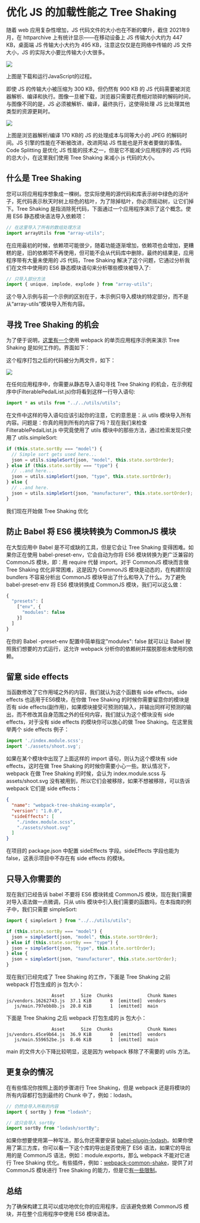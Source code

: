 # 优化 JS 的加载性能之 Tree Shaking

随着 web 应用复杂性增加，JS 代码文件的大小也在不断的攀升，截住 2021年9月，在 httparchive 上有统计显示——在移动设备上 JS 传输大小大约为 447 KB，桌面端 JS 传输大小大约为 495 KB，注意这仅仅是在网络中传输的 JS 文件大小，JS 的实际大小要比传输大小大很多。

![](https://developers.google.com/web/fundamentals/performance/optimizing-javascript/tree-shaking/images/figure-1.svg)

上图是下载和运行JavaScript的过程。

即使 JS 的传输大小被压缩为 300 KB，但仍然有 900 KB 的 JS 代码需要被浏览器解析、编译和执行。图像一旦被下载，浏览器只需要花费相对琐碎的解码时间，与图像不同的是，JS 必须被解析、编译，最终执行，这使得处理 JS 比处理其他类型的资源更耗时。

![](https://developers.google.com/web/fundamentals/performance/optimizing-javascript/tree-shaking/images/figure-2-1x.png)

上图是浏览器解析/编译 170 KB的 JS 的处理成本与同等大小的 JPEG 的解码时间。JS 引擎的性能在不断被改进，改进网站 JS 性能也是开发者要做的事情。Code Splitting 是优化 JS 性能的技术之一，但是它不能减少应用程序的 JS 代码的总大小，在这里我们使用 Tree Shaking 来减小 js 代码的大小。

## 什么是 Tree Shaking

您可以将应用程序想象成一棵树。您实际使用的源代码和库表示树中绿色的活叶子，死代码表示秋天时树上棕色的枯叶，为了除掉枯叶，你必须摇动树，让它们掉下。Tree Shaking 是指消除死代码，下面通过一个应用程序演示了这个概念。使用 ES6 静态模块语法导入依赖项：

```javascript
// 在这里导入了所有的数组处理方法
import arrayUtils from "array-utils";
```

在应用最初的时候，依赖项可能很少，随着功能逐渐增加，依赖项也会增加，更糟糕的是，旧的依赖项不再使用，但可能不会从代码库中删除，最终的结果是，应用程序带有大量未使用的 JS 代码，Tree Shaking 解决了这个问题，它通过分析我们在文件中使用的 ES6 静态模块语句来分析哪些模块被导入了:

```javascript
// 只导入部分方法
import { unique, implode, explode } from "array-utils";
```

这个导入示例与前一个示例的区别在于，本示例只导入模块的特定部分，而不是从“array-utils”模块导入所有内容。

## 寻找 Tree Shaking 的机会

为了便于说明，[这里有一个](https://github.com/malchata/webpack-tree-shaking-example)使用 webpack 的单页应用程序示例来演示 Tree Shaking 是如何工作的。界面如下：

[](https://developers.google.com/web/fundamentals/performance/optimizing-javascript/tree-shaking/images/figure-3-1x.png)

这个程序打包之后的代码被分为两文件，如下：

![](https://developers.google.com/web/fundamentals/performance/optimizing-javascript/tree-shaking/images/figure-4-1x.png)

在任何应用程序中，你需要从静态导入语句寻找 Tree Shaking 的机会，在示例程序中(FilterablePedalList.js)你将看到这样一行导入语句:

```javascript
import * as utils from "../../utils/utils";
```

在文件中这样的导入语句应该引起你的注意，它的意思是：从 utils 模块导入所有内容。问题是：你真的用到所有的内容了吗？现在我们来检查 FilterablePedalList.js 中究竟使用了 utils 模块中的那些方法，通过检索发现只使用了 utils.simpleSort:

```javascript
if (this.state.sortBy === "model") {
  // Simple sort gets used here...
  json = utils.simpleSort(json, "model", this.state.sortOrder);
} else if (this.state.sortBy === "type") {
  // ..and here...
  json = utils.simpleSort(json, "type", this.state.sortOrder);
} else {
  // ..and here.
  json = utils.simpleSort(json, "manufacturer", this.state.sortOrder);
}
```

我们现在开始做 Tree Shaking 优化

## 防止 Babel 将 ES6 模块转换为 CommonJS 模块

在大型应用中 Babel 是不可或缺的工具，但是它会让 Tree Shaking 变得困难。如果你正在使用 babel-preset-env，它会自动为你将 ES6 模块转换为更广泛兼容的 CommonJS 模块，即：用 require 代替 import。对于 CommonJS 模块而言做 Tree Shaking 优化非常困难，这是因为 CommonJS 模块是动态的，在构建阶段 bundlers 不容易分析出 CommonJS 模块导出了什么和导入了什么。为了避免 babel-preset-env 将 ES6 模块转换成 CommonJS 模块，我们可以这么做：

```javascript
{
  "presets": [
    ["env", {
      "modules": false
    }]
  ]
}
```

在你的 Babel -preset-env 配置中简单指定"modules": false 就可以让 Babel 按照我们想要的方式运行，这允许 webpack 分析你的依赖树并摆脱那些未使用的依赖。

## 留意 side effects

当函数修改了它作用域之外的内容，我们就认为这个函数有 side effects。side effects 也适用于ES6模块，在你做 Tree Shaking 的时候你需要留意你的模块是否有 side effects(副作用)，如果模块接受可预测的输入，并输出同样可预测的输出，而不修改其自身范围之外的任何内容，我们就认为这个模块没有 side effects，对于没有 side effects 的模块你可以放心的做 Tree Shaking。在这里我举两个 side effects 例子：

```javascript
import './index.module.scss';
import './assets/shoot.svg';
```

如果在某个模块中出现了上面这样的 import 语句，则认为这个模块有 side effects，这时在做 Tree Shaking 的时候你需要小心一些。默认情况下，webpack 在做 Tree Shaking 的时候，会认为 index.module.scss 与 assets/shoot.svg 没有被用到，所以它们会被移除，如果不想被移除，可以告诉 webpack 它们是 side effects：

```json
{
  "name": "webpack-tree-shaking-example",
  "version": "1.0.0",
  "sideEffects": [
    "./index.module.scss",
    "./assets/shoot.svg"
  ]
}
```

在项目的 package.json 中配置 sideEffects 字段。sideEffects 字段也能为 false，这表示项目中不存在有 side effects 的模块。

## 只导入你需要的

现在我们已经告诉 babel 不要将 ES6 模块转成 CommonJS 模块，现在我们需要对导入语法做一点微调，只从 utils 模块中引入我们需要的函数吗，在本指南的例子中，我们只需要 simpleSort:

```javascript
import { simpleSort } from "../../utils/utils";

if (this.state.sortBy === "model") {
  json = simpleSort(json, "model", this.state.sortOrder);
} else if (this.state.sortBy === "type") {
  json = simpleSort(json, "type", this.state.sortOrder);
} else {
  json = simpleSort(json, "manufacturer", this.state.sortOrder);
}
```

现在我们已经完成了 Tree Shaking 的工作，下面是 Tree Shaking 之前 webpack 打包生成的 js 包大小：

```dotnetcli
                 Asset      Size  Chunks             Chunk Names
js/vendors.16262743.js  37.1 KiB       0  [emitted]  vendors
   js/main.797ebb8b.js  20.8 KiB       1  [emitted]  main
```

下面是 Tree Shaking 之后 webpack 打包生成的 js 包大小：

```dotnetcli
                 Asset      Size  Chunks             Chunk Names
js/vendors.45ce9b64.js  36.9 KiB       0  [emitted]  vendors
   js/main.559652be.js  8.46 KiB       1  [emitted]  main
```

main 的文件大小下降比较明显，这是因为 webpack 移除了不需要的 utils 方法。

## 更复杂的情况

在有些情况你按照上面的步骤进行 Tree Shaking，但是 webpack 还是将模块的所有内容都打包到最终的 Chunk 中了，例如：lodash。

```javascript
// 仍然会导入所有的内容
import { sortBy } from "lodash";

// 这只会导入 sortBy
import sortBy from "lodash/sortBy";
```

如果你想要使用第一种写法，那么你还需要安装 [babel-plugin-lodash](https://www.npmjs.com/package/babel-plugin-lodash)。如果你使用了第三方库，你可以看一下这个库的导出是否使用了 ES6 语法，如果它的导出用的是 CommonJS 语法，例如：module.exports，那么 webpack 不能对它进行 Tree Shaking 优化。有些插件，例如：[webpack-common-shake](https://github.com/indutny/webpack-common-shake)，提供了对 CommonJS 模块进行 Tree Shaking 的能力，但是它[有一些限制](https://github.com/indutny/webpack-common-shake#limitations)。

## 总结

为了确保构建工具可以成功地优化你的应用程序，应该避免依赖 CommonJS 模块，并在整个应用程序中使用 ES6 模块语法。
